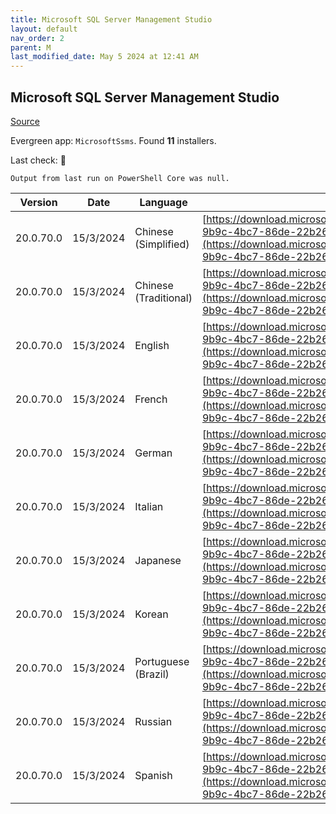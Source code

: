 ```yaml
---
title: Microsoft SQL Server Management Studio
layout: default
nav_order: 2
parent: M
last_modified_date: May 5 2024 at 12:41 AM
---
```


## Microsoft SQL Server Management Studio

[Source](https://go.microsoft.com/fwlink/?LinkId=531355)

Evergreen app: `MicrosoftSsms`. Found **11** installers.

Last check: 🔴
```
Output from last run on PowerShell Core was null.
```

| Version   | Date      | Language              | URI                                                                                                                                                                                                            |
| --------- | --------- | --------------------- | -------------------------------------------------------------------------------------------------------------------------------------------------------------------------------------------------------------- |
| 20.0.70.0 | 15/3/2024 | Chinese (Simplified)  | [https://download.microsoft.com/download/b/9/7/b97061b9-9b9c-4bc7-86de-22b262c016d1/SSMS-Setup-CHS.exe](https://download.microsoft.com/download/b/9/7/b97061b9-9b9c-4bc7-86de-22b262c016d1/SSMS-Setup-CHS.exe) |
| 20.0.70.0 | 15/3/2024 | Chinese (Traditional) | [https://download.microsoft.com/download/b/9/7/b97061b9-9b9c-4bc7-86de-22b262c016d1/SSMS-Setup-CHT.exe](https://download.microsoft.com/download/b/9/7/b97061b9-9b9c-4bc7-86de-22b262c016d1/SSMS-Setup-CHT.exe) |
| 20.0.70.0 | 15/3/2024 | English               | [https://download.microsoft.com/download/b/9/7/b97061b9-9b9c-4bc7-86de-22b262c016d1/SSMS-Setup-ENU.exe](https://download.microsoft.com/download/b/9/7/b97061b9-9b9c-4bc7-86de-22b262c016d1/SSMS-Setup-ENU.exe) |
| 20.0.70.0 | 15/3/2024 | French                | [https://download.microsoft.com/download/b/9/7/b97061b9-9b9c-4bc7-86de-22b262c016d1/SSMS-Setup-FRA.exe](https://download.microsoft.com/download/b/9/7/b97061b9-9b9c-4bc7-86de-22b262c016d1/SSMS-Setup-FRA.exe) |
| 20.0.70.0 | 15/3/2024 | German                | [https://download.microsoft.com/download/b/9/7/b97061b9-9b9c-4bc7-86de-22b262c016d1/SSMS-Setup-DEU.exe](https://download.microsoft.com/download/b/9/7/b97061b9-9b9c-4bc7-86de-22b262c016d1/SSMS-Setup-DEU.exe) |
| 20.0.70.0 | 15/3/2024 | Italian               | [https://download.microsoft.com/download/b/9/7/b97061b9-9b9c-4bc7-86de-22b262c016d1/SSMS-Setup-ITA.exe](https://download.microsoft.com/download/b/9/7/b97061b9-9b9c-4bc7-86de-22b262c016d1/SSMS-Setup-ITA.exe) |
| 20.0.70.0 | 15/3/2024 | Japanese              | [https://download.microsoft.com/download/b/9/7/b97061b9-9b9c-4bc7-86de-22b262c016d1/SSMS-Setup-JPN.exe](https://download.microsoft.com/download/b/9/7/b97061b9-9b9c-4bc7-86de-22b262c016d1/SSMS-Setup-JPN.exe) |
| 20.0.70.0 | 15/3/2024 | Korean                | [https://download.microsoft.com/download/b/9/7/b97061b9-9b9c-4bc7-86de-22b262c016d1/SSMS-Setup-KOR.exe](https://download.microsoft.com/download/b/9/7/b97061b9-9b9c-4bc7-86de-22b262c016d1/SSMS-Setup-KOR.exe) |
| 20.0.70.0 | 15/3/2024 | Portuguese (Brazil)   | [https://download.microsoft.com/download/b/9/7/b97061b9-9b9c-4bc7-86de-22b262c016d1/SSMS-Setup-PTB.exe](https://download.microsoft.com/download/b/9/7/b97061b9-9b9c-4bc7-86de-22b262c016d1/SSMS-Setup-PTB.exe) |
| 20.0.70.0 | 15/3/2024 | Russian               | [https://download.microsoft.com/download/b/9/7/b97061b9-9b9c-4bc7-86de-22b262c016d1/SSMS-Setup-RUS.exe](https://download.microsoft.com/download/b/9/7/b97061b9-9b9c-4bc7-86de-22b262c016d1/SSMS-Setup-RUS.exe) |
| 20.0.70.0 | 15/3/2024 | Spanish               | [https://download.microsoft.com/download/b/9/7/b97061b9-9b9c-4bc7-86de-22b262c016d1/SSMS-Setup-ESN.exe](https://download.microsoft.com/download/b/9/7/b97061b9-9b9c-4bc7-86de-22b262c016d1/SSMS-Setup-ESN.exe) |
